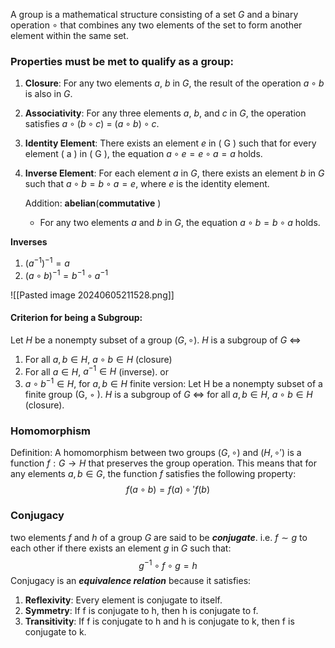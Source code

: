 A group is a mathematical structure consisting of a set $G$ and a binary operation $\circ$ that combines any two elements of the set to form another element within the same set. 

### Properties must be met to qualify as a group:
1. **Closure**: For any two elements $a$, $b$ in $G$, the result of the operation $a \circ b$ is also in $G$.
2. **Associativity**: For any three elements $a$, $b$, and $c$ in $G$, the operation satisfies $a \circ (b \circ c)$ = $(a \circ b) \circ c$.
3. **Identity Element**: There exists an element $e$ in \( G \) such that for every element \( a \) in \( G \), the equation $a \circ e = e \circ a = a$ holds.
4. **Inverse Element**: For each element $a$ in $G$, there exists an element $b$ in $G$ such that $a \circ b = b \circ a = e$, where $e$ is the identity element.

	Addition: **abelian**(**commutative** )
	- For any two elements $a$ and $b$ in $G$, the equation $a \circ b = b \circ a$ holds.

**Inverses**
1. $(a^{-1})^{-1} = a$
2. $(a \circ b)^{-1} = b^{-1} \circ a^{-1}$


![[Pasted image 20240605211528.png]]
#### Criterion for being a Subgroup:
Let $H$ be a nonempty subset of a group $(G, \circ)$. 
$H$ is a subgroup of $G$ ⇔ 
1. For all $a, b \in H$, $a \circ b \in H$  (closure)
2. For all $a \in H$, $a^{-1} \in H$ (inverse).
or
1. $a \circ b^{-1} \in H$, for $a, b \in H$
finite version:
Let H be a nonempty subset of a finite group (G, ◦ ). 
$H$ is a subgroup of $G$ ⇔  for all $a, b \in H$,  $a \circ b \in H$ (closure).
### Homomorphism 
Definition:
A homomorphism between two groups $(G,\circ)$ and $(H, \circ')$ is a function $f : G \to H$ that preserves the group operation. This means that for any elements $a, b \in G$, the function $f$ satisfies the following property:
$$f(a \circ b) = f(a) \circ' f(b)$$
### Conjugacy
two elements $f$ and $h$ of a group $G$ are said to be ***conjugate***. i.e. $f\sim g$ to each other if there exists an element $g$ in $G$ such that:
$$g^{-1} \circ f \circ g = h$$
Conjugacy is an ***equivalence relation*** because it satisfies:
1. **Reflexivity**: Every element is conjugate to itself.
2. **Symmetry**: If f is conjugate to h, then h is conjugate to f.
3. **Transitivity**: If f is conjugate to h and h is conjugate to k, then f is conjugate to k.